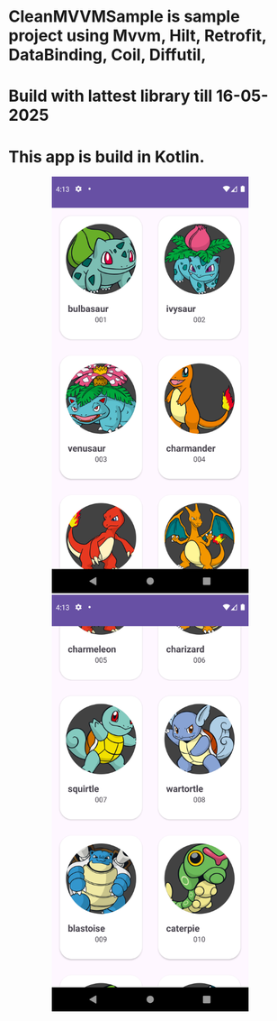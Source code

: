 # CleanMVVMSample is sample project using Mvvm, Hilt, Retrofit, DataBinding, Coil, Diffutil, 

# Build with lattest library till 16-05-2025
# This app is build in Kotlin.

<p align="center">
  <img src="images/image1.png" width="350" title="First screen">
    <img src="images/image2.png" width="350" alt="second screen">
</p>